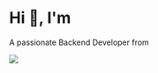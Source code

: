 <h1>Hi 👋, I'm </h1>
<p>A passionate Backend Developer from </p>

<img align="left" src="https://github-readme-stats.vercel.app/api?username=Breadcrumbsroxchil
&include_all_commits=true&count_private-true&custom_title=Breadcrumbsroxchil
'%20GitHub%20Stats&line_height=30&show_icons=true&hide_border=true&bg_color=192133&title_color=efb752&icon_color=efb752&text_color=70bed9">
